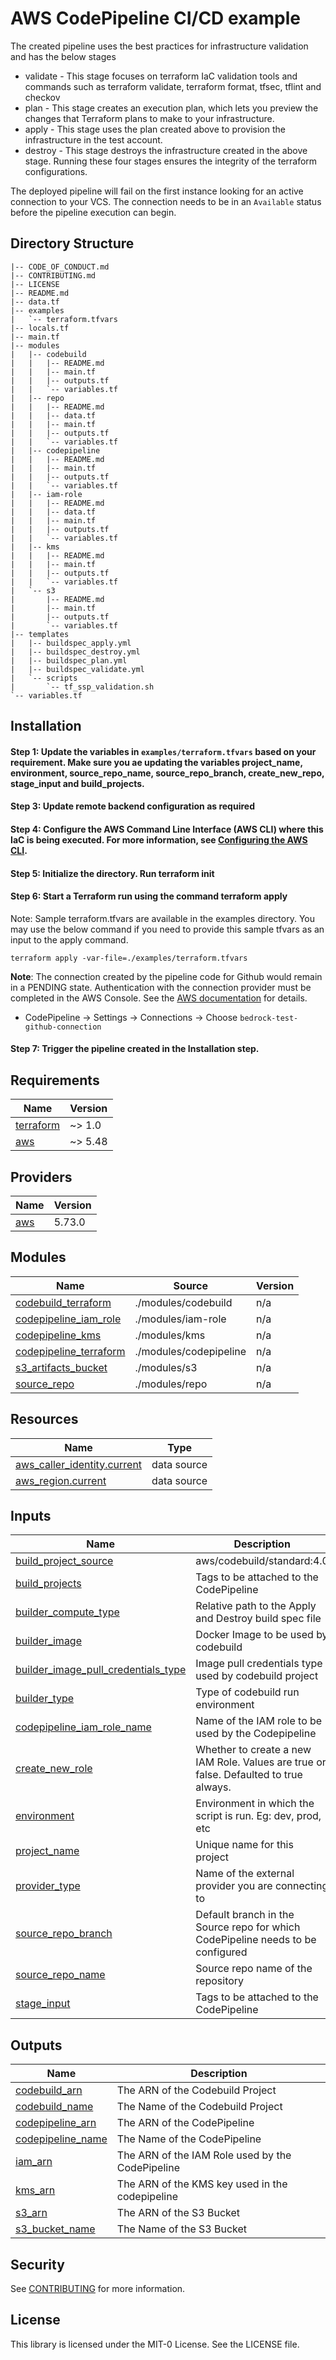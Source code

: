 # AWS CodePipeline CI/CD example
The created pipeline uses the best practices for infrastructure validation and has the below stages

- validate - This stage focuses on terraform IaC validation tools and commands such as terraform validate, terraform format, tfsec, tflint and checkov
- plan - This stage creates an execution plan, which lets you preview the changes that Terraform plans to make to your infrastructure.
- apply - This stage uses the plan created above to provision the infrastructure in the test account.
- destroy - This stage destroys the infrastructure created in the above stage.
Running these four stages ensures the integrity of the terraform configurations.


The deployed pipeline will fail on the first instance looking for an active connection to your VCS. The connection needs to be in an `Available` status before the pipeline execution can begin.

## Directory Structure
```shell
|-- CODE_OF_CONDUCT.md
|-- CONTRIBUTING.md
|-- LICENSE
|-- README.md
|-- data.tf
|-- examples
|   `-- terraform.tfvars
|-- locals.tf
|-- main.tf
|-- modules
|   |-- codebuild
|   |   |-- README.md
|   |   |-- main.tf
|   |   |-- outputs.tf
|   |   `-- variables.tf
|   |-- repo
|   |   |-- README.md
|   |   |-- data.tf
|   |   |-- main.tf
|   |   |-- outputs.tf
|   |   `-- variables.tf
|   |-- codepipeline
|   |   |-- README.md
|   |   |-- main.tf
|   |   |-- outputs.tf
|   |   `-- variables.tf
|   |-- iam-role
|   |   |-- README.md
|   |   |-- data.tf
|   |   |-- main.tf
|   |   |-- outputs.tf
|   |   `-- variables.tf
|   |-- kms
|   |   |-- README.md
|   |   |-- main.tf
|   |   |-- outputs.tf
|   |   `-- variables.tf
|   `-- s3
|       |-- README.md
|       |-- main.tf
|       |-- outputs.tf
|       `-- variables.tf
|-- templates
|   |-- buildspec_apply.yml
|   |-- buildspec_destroy.yml
|   |-- buildspec_plan.yml
|   |-- buildspec_validate.yml
|   `-- scripts
|       `-- tf_ssp_validation.sh
`-- variables.tf

```
## Installation

#### Step 1: Update the variables in `examples/terraform.tfvars` based on your requirement. Make sure you ae updating the variables project_name, environment, source_repo_name, source_repo_branch, create_new_repo, stage_input and build_projects.

#### Step 3: Update remote backend configuration as required

#### Step 4: Configure the AWS Command Line Interface (AWS CLI) where this IaC is being executed. For more information, see [Configuring the AWS CLI](https://docs.aws.amazon.com/cli/latest/userguide/cli-chap-configure.html).

#### Step 5: Initialize the directory. Run terraform init

#### Step 6: Start a Terraform run using the command terraform apply

Note: Sample terraform.tfvars are available in the examples directory. You may use the below command if you need to provide this sample tfvars as an input to the apply command.
```shell
terraform apply -var-file=./examples/terraform.tfvars
```


**Note**: The connection created by the pipeline code for Github would remain in a PENDING state. Authentication with the connection provider must be completed in the AWS Console. See the [AWS documentation](https://docs.aws.amazon.com/dtconsole/latest/userguide/connections-update.html) for details.

- CodePipeline -> Settings -> Connections -> Choose `bedrock-test-github-connection`

#### Step 7: Trigger the pipeline created in the Installation step.

<!-- BEGIN_TF_DOCS -->
## Requirements

| Name | Version |
|------|---------|
| <a name="requirement_terraform"></a> [terraform](#requirement\_terraform) | ~> 1.0 |
| <a name="requirement_aws"></a> [aws](#requirement\_aws) | ~> 5.48 |

## Providers

| Name | Version |
|------|---------|
| <a name="provider_aws"></a> [aws](#provider\_aws) | 5.73.0 |

## Modules

| Name | Source | Version |
|------|--------|---------|
| <a name="module_codebuild_terraform"></a> [codebuild\_terraform](#module\_codebuild\_terraform) | ./modules/codebuild | n/a |
| <a name="module_codepipeline_iam_role"></a> [codepipeline\_iam\_role](#module\_codepipeline\_iam\_role) | ./modules/iam-role | n/a |
| <a name="module_codepipeline_kms"></a> [codepipeline\_kms](#module\_codepipeline\_kms) | ./modules/kms | n/a |
| <a name="module_codepipeline_terraform"></a> [codepipeline\_terraform](#module\_codepipeline\_terraform) | ./modules/codepipeline | n/a |
| <a name="module_s3_artifacts_bucket"></a> [s3\_artifacts\_bucket](#module\_s3\_artifacts\_bucket) | ./modules/s3 | n/a |
| <a name="module_source_repo"></a> [source\_repo](#module\_source\_repo) | ./modules/repo | n/a |

## Resources

| Name | Type |
|------|------|
| [aws_caller_identity.current](https://registry.terraform.io/providers/hashicorp/aws/latest/docs/data-sources/caller_identity) | data source |
| [aws_region.current](https://registry.terraform.io/providers/hashicorp/aws/latest/docs/data-sources/region) | data source |

## Inputs

| Name | Description | Type | Default | Required |
|------|-------------|------|---------|:--------:|
| <a name="input_build_project_source"></a> [build\_project\_source](#input\_build\_project\_source) | aws/codebuild/standard:4.0 | `string` | `"CODEPIPELINE"` | no |
| <a name="input_build_projects"></a> [build\_projects](#input\_build\_projects) | Tags to be attached to the CodePipeline | `list(string)` | n/a | yes |
| <a name="input_builder_compute_type"></a> [builder\_compute\_type](#input\_builder\_compute\_type) | Relative path to the Apply and Destroy build spec file | `string` | `"BUILD_GENERAL1_SMALL"` | no |
| <a name="input_builder_image"></a> [builder\_image](#input\_builder\_image) | Docker Image to be used by codebuild | `string` | `"aws/codebuild/amazonlinux2-x86_64-standard:3.0"` | no |
| <a name="input_builder_image_pull_credentials_type"></a> [builder\_image\_pull\_credentials\_type](#input\_builder\_image\_pull\_credentials\_type) | Image pull credentials type used by codebuild project | `string` | `"CODEBUILD"` | no |
| <a name="input_builder_type"></a> [builder\_type](#input\_builder\_type) | Type of codebuild run environment | `string` | `"LINUX_CONTAINER"` | no |
| <a name="input_codepipeline_iam_role_name"></a> [codepipeline\_iam\_role\_name](#input\_codepipeline\_iam\_role\_name) | Name of the IAM role to be used by the Codepipeline | `string` | `"codepipeline-role"` | no |
| <a name="input_create_new_role"></a> [create\_new\_role](#input\_create\_new\_role) | Whether to create a new IAM Role. Values are true or false. Defaulted to true always. | `bool` | `true` | no |
| <a name="input_environment"></a> [environment](#input\_environment) | Environment in which the script is run. Eg: dev, prod, etc | `string` | n/a | yes |
| <a name="input_project_name"></a> [project\_name](#input\_project\_name) | Unique name for this project | `string` | n/a | yes |
| <a name="input_provider_type"></a> [provider\_type](#input\_provider\_type) | Name of the external provider you are connecting to | `string` | n/a | yes |
| <a name="input_source_repo_branch"></a> [source\_repo\_branch](#input\_source\_repo\_branch) | Default branch in the Source repo for which CodePipeline needs to be configured | `string` | n/a | yes |
| <a name="input_source_repo_name"></a> [source\_repo\_name](#input\_source\_repo\_name) | Source repo name of the repository | `string` | n/a | yes |
| <a name="input_stage_input"></a> [stage\_input](#input\_stage\_input) | Tags to be attached to the CodePipeline | `list(map(any))` | n/a | yes |

## Outputs

| Name | Description |
|------|-------------|
| <a name="output_codebuild_arn"></a> [codebuild\_arn](#output\_codebuild\_arn) | The ARN of the Codebuild Project |
| <a name="output_codebuild_name"></a> [codebuild\_name](#output\_codebuild\_name) | The Name of the Codebuild Project |
| <a name="output_codepipeline_arn"></a> [codepipeline\_arn](#output\_codepipeline\_arn) | The ARN of the CodePipeline |
| <a name="output_codepipeline_name"></a> [codepipeline\_name](#output\_codepipeline\_name) | The Name of the CodePipeline |
| <a name="output_iam_arn"></a> [iam\_arn](#output\_iam\_arn) | The ARN of the IAM Role used by the CodePipeline |
| <a name="output_kms_arn"></a> [kms\_arn](#output\_kms\_arn) | The ARN of the KMS key used in the codepipeline |
| <a name="output_s3_arn"></a> [s3\_arn](#output\_s3\_arn) | The ARN of the S3 Bucket |
| <a name="output_s3_bucket_name"></a> [s3\_bucket\_name](#output\_s3\_bucket\_name) | The Name of the S3 Bucket |
<!-- END_TF_DOCS -->

## Security

See [CONTRIBUTING](CONTRIBUTING.md#security-issue-notifications) for more information.

## License

This library is licensed under the MIT-0 License. See the LICENSE file.

